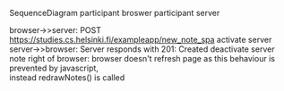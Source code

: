 SequenceDiagram
  participant broswer
  participant server

  browser->>server: POST https://studies.cs.helsinki.fi/exampleapp/new_note_spa
  activate server
  server->>browser: Server responds with 201: Created
  deactivate server
  note right of browser: browser doesn't refresh page as this behaviour is prevented by javascript, <br>instead redrawNotes() is called
